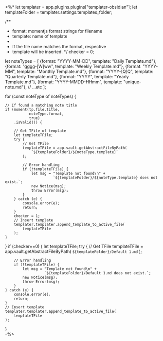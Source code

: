 <%*
let templater      = app.plugins.plugins["templater-obsidian"];
let templateFolder = templater.settings.templates_folder;

/**
 * format:   momentjs format strings for filename
 * template: name of template
 * 
 * If the file name matches the format, respective
 * template will be inserted.
 */
checker = 0;

let noteTypes = [
    {format: "YYYY-MM-DD",     template: "Daily Template.md"},
    {format: "gggg-[W]ww",     template: "Weekly Template.md"},
    {format: "YYYY-MM",     template: "Monthly Template.md"},
    {format: "YYYY-[Q]Q",     template: "Quarterly Template.md"},
    {format: "YYYY",     template: "Yearly Template.md"},
    {format: "YYYY-MMDD-HHmm", template: "unique-note.md"},
    // ...etc
];

for (const noteType of noteTypes) {

    // If found a matching note title
    if (moment(tp.file.title,
               noteType.format,
               true)
        .isValid()) {

        // Get TFile of template
        let templateTFile;
        try {
            // Get TFile
            templateTFile = app.vault.getAbstractFileByPath(
                `${templateFolder}/${noteType.template}`
            );

            // Error handling
            if (!templateTFile) {
                let msg = "Template not found\n" +
                          `${templateFolder}/${noteType.template} does not exist.`;
                new Notice(msg);
                throw Error(msg);
            }
        } catch (e) {
            console.error(e);
            return;
        }
        checker = 1;
        // Insert template
        templater.templater.append_template_to_active_file(
            templateTFile
        );
    } 
 
    
}
if (checker==0) {
	let templateTFile;
	try {
		// Get TFile
		templateTFile = app.vault.getAbstractFileByPath(
			`${templateFolder}/Default 1.md`
		);
	
		// Error handling
		if (!templateTFile) {
			let msg = "Template not found\n" +
					  `${templateFolder}/Default 1.md does not exist.`;
			new Notice(msg);
			throw Error(msg);
		}
	} catch (e) {
		console.error(e);
		return;
	}
	// Insert template
	templater.templater.append_template_to_active_file(
		templateTFile
	);
}   
-%>
